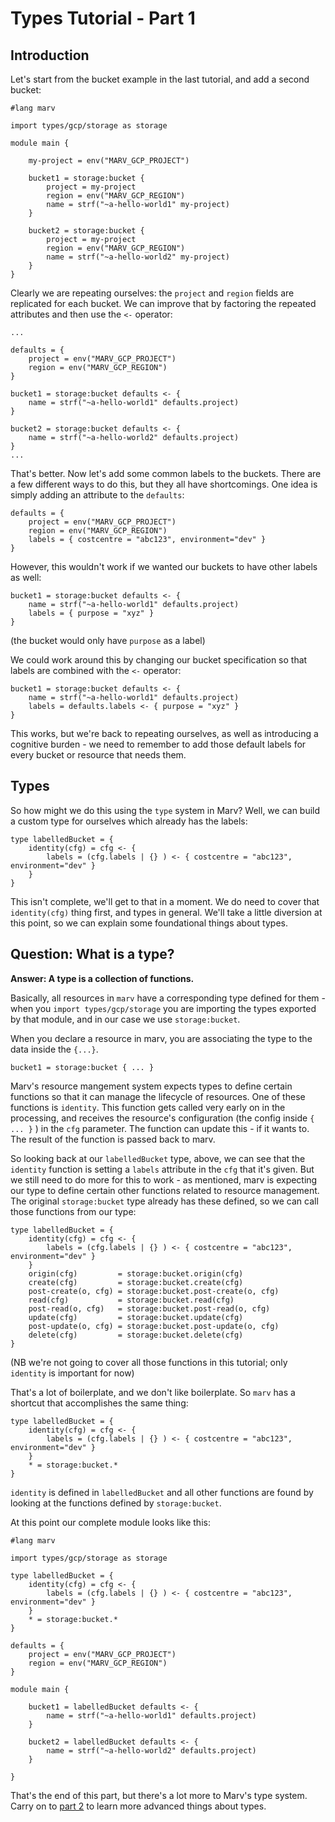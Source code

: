 # Types Tutorial - Part 1

## Introduction

Let's start from the bucket example in the last tutorial, and add a second bucket:

```
#lang marv

import types/gcp/storage as storage

module main {

    my-project = env("MARV_GCP_PROJECT")

    bucket1 = storage:bucket {
        project = my-project
        region = env("MARV_GCP_REGION")
        name = strf("~a-hello-world1" my-project)
    }

    bucket2 = storage:bucket {
        project = my-project
        region = env("MARV_GCP_REGION")
        name = strf("~a-hello-world2" my-project)
    }
}
```

Clearly we are repeating ourselves: the `project` and `region` fields are replicated for each bucket. We can improve that by factoring the repeated attributes and then use the `<-` operator:
```
... 

defaults = {
    project = env("MARV_GCP_PROJECT")
    region = env("MARV_GCP_REGION")
}

bucket1 = storage:bucket defaults <- {
    name = strf("~a-hello-world1" defaults.project)
}

bucket2 = storage:bucket defaults <- {
    name = strf("~a-hello-world2" defaults.project)
}
...
```

That's better. Now let's add some common labels to the buckets. There are a few different ways to do this, but they all have shortcomings. One idea is simply adding an attribute to the `defaults`:

```
defaults = {
    project = env("MARV_GCP_PROJECT")
    region = env("MARV_GCP_REGION")
    labels = { costcentre = "abc123", environment="dev" }
}
```

However, this wouldn't work if we wanted our buckets to have other labels as well:

```
bucket1 = storage:bucket defaults <- {
    name = strf("~a-hello-world1" defaults.project)
    labels = { purpose = "xyz" }
}
```

(the bucket would only have `purpose` as a label)

We could work around this by changing our bucket specification so that labels are combined with the `<-` operator:

```
bucket1 = storage:bucket defaults <- {
    name = strf("~a-hello-world1" defaults.project)
    labels = defaults.labels <- { purpose = "xyz" }
}
```

This works, but we're back to repeating ourselves, as well as introducing a cognitive burden - we need to remember to add those default labels for every bucket or resource that needs them.

## Types

So how might we do this using the `type` system in Marv?  Well, we can build a custom type for ourselves which already has the labels:

```
type labelledBucket = {
    identity(cfg) = cfg <- { 
        labels = (cfg.labels | {} ) <- { costcentre = "abc123", environment="dev" } 
    }
}
```

This isn't complete, we'll get to that in a moment. We do need to cover that `identity(cfg)` thing first, and types in general.  We'll take a little diversion at this point, so we can explain some foundational things about types.

## Question: What is a type?

**Answer: A type is a collection of functions.**

Basically, all resources in `marv` have a corresponding type defined for them - when you `import types/gcp/storage` you are importing the types exported by that module, and in our case we use `storage:bucket`.

When you declare a resource in marv, you are associating the type to the data inside the `{...}`. 

    bucket1 = storage:bucket { ... }

Marv's resource mangement system expects types to define certain functions so that it can manage the lifecycle of resources. One of these functions is `identity`. This function gets called very early on in the processing, and receives the resource's configuration (the config inside `{ ... }` ) in the `cfg` parameter. The function can update this - if it wants to. The result of the function is passed back to marv.

So looking back at our `labelledBucket` type, above, we can see that the `identity` function is setting a `labels` attribute in the `cfg` that it's given. But we still need to do more for this to work - as mentioned, marv is expecting our type to define certain other functions related to resource management. The original `storage:bucket` type already has these defined, so we can call those functions from our type:

```
type labelledBucket = {
    identity(cfg) = cfg <- { 
        labels = (cfg.labels | {} ) <- { costcentre = "abc123", environment="dev" } 
    }
    origin(cfg)         = storage:bucket.origin(cfg)
    create(cfg)         = storage:bucket.create(cfg)
    post-create(o, cfg) = storage:bucket.post-create(o, cfg)
    read(cfg)           = storage:bucket.read(cfg)
    post-read(o, cfg)   = storage:bucket.post-read(o, cfg)
    update(cfg)         = storage:bucket.update(cfg)
    post-update(o, cfg) = storage:bucket.post-update(o, cfg)
    delete(cfg)         = storage:bucket.delete(cfg)
}
```

(NB we're not going to cover all those functions in this tutorial; only `identity` is important for now)

That's a lot of boilerplate, and we don't like boilerplate. So `marv` has a shortcut that accomplishes the same thing:

```
type labelledBucket = {
    identity(cfg) = cfg <- { 
        labels = (cfg.labels | {} ) <- { costcentre = "abc123", environment="dev" } 
    }
    * = storage:bucket.*
}
```

`identity` is defined in `labelledBucket` and all other functions are found by looking at the functions defined by `storage:bucket`.

At this point our complete module looks like this:

```
#lang marv

import types/gcp/storage as storage

type labelledBucket = {
    identity(cfg) = cfg <- { 
        labels = (cfg.labels | {} ) <- { costcentre = "abc123", environment="dev" } 
    }
    * = storage:bucket.*
}

defaults = {
    project = env("MARV_GCP_PROJECT") 
    region = env("MARV_GCP_REGION") 
}

module main {

    bucket1 = labelledBucket defaults <- {
        name = strf("~a-hello-world1" defaults.project)
    }

    bucket2 = labelledBucket defaults <- {
        name = strf("~a-hello-world2" defaults.project)
    }
    
}
```

That's the end of this part, but there's a lot more to Marv's type system. Carry on to [part 2](/docs/tutorial/types-part2.md) to learn more advanced things about types.
